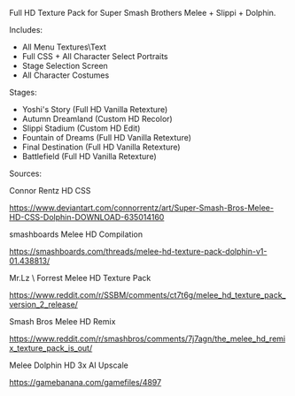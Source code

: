 Full HD Texture Pack for Super Smash Brothers Melee + Slippi + Dolphin.

Includes:

- All Menu Textures\Text
- Full CSS + All Character Select Portraits
- Stage Selection Screen
- All Character Costumes

Stages:

- Yoshi's Story (Full HD Vanilla Retexture)
- Autumn Dreamland (Custom HD Recolor)
- Slippi Stadium (Custom HD Edit)
- Fountain of Dreams (Full HD Vanilla Retexture)
- Final Destination (Full HD Vanilla Retexture)
- Battlefield (Full HD Vanilla Retexture)

Sources:

Connor Rentz HD CSS

https://www.deviantart.com/connorrentz/art/Super-Smash-Bros-Melee-HD-CSS-Dolphin-DOWNLOAD-635014160

smashboards Melee HD Compilation

https://smashboards.com/threads/melee-hd-texture-pack-dolphin-v1-01.438813/

Mr.Lz \ Forrest Melee HD Texture Pack

https://www.reddit.com/r/SSBM/comments/ct7t6g/melee_hd_texture_pack_version_2_release/

Smash Bros Melee HD Remix

https://www.reddit.com/r/smashbros/comments/7j7agn/the_melee_hd_remix_texture_pack_is_out/

Melee Dolphin HD 3x AI Upscale

https://gamebanana.com/gamefiles/4897
